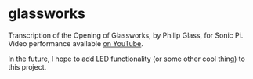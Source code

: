 # glassworks
Transcription of the Opening of Glassworks, by Philip Glass, for Sonic Pi. Video performance available [on YouTube](https://www.youtube.com/watch?v=LgeQJm6tivE).

In the future, I hope to add LED functionality (or some other cool thing) to this project.
